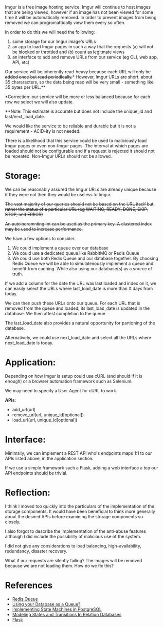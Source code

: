 Imgur is a free image hosting service. Imgur will continue to host images that are being viewed, however if an image has not been viewed for some time it will be automatically removed. In order to prevent images from being removed we can progromattically view them every so often. 

In order to do this we will need the following:
1. some storage for our Imgur image's URLs
2. an app to load Imgur pages in such a way that the requests (a) will not be blocked or throttled and (b) count as legitmate views
3. an interface to add and remove URLs from our service (eg CLI, web app, API, etc)

Our service will be inherently ~~read-heavy because each URL will only be added once but read periodically.~~* However, Imgur URLs are short, about 35 chararacters, so the data being read will be very small - something like 35 bytes per URL.**

*Correction: our service will be more or less balanced because for each row we select we will also update. 

**Note: This estimate is accurate but does not include the unique_id and last/next_load_date.

We would like the service to be reliable and durable but it is not a requirement - ACID-ity is not needed.

There is a likelihood that this service could be used to maliciously load Imgur pages or even non-Imgur pages. The interval at which pages are loaded should not be configurable and if a request is rejected it should not be repeated. Non-Imgur URLs should not be allowed. 

# Storage:
We can be reasonably assured the Imgur URLs are already unique because if they were not then they would be useless to Imgur. 

~~The vast majority of our queries should not be based on the URL itself but rather the status of a particular URL (eg WAITING, READY, DONE, SKIP, STOP, and ERROR)~~

~~An autoincremnting int can be used as the primary key. A clustered index may be used to increase performance.~~

We have a few options to consider.
1. We could implement a queue over our database
2. We could use a dedicated queue like RabbitMQ or Redis Queue
3. We could use both Redis Queue and our database together.
By choosing Redis Queue we will be able to simulatenously implement a queue and benefit from caching. While also using our database(s) as a source of truth.

If we add a column for the date the URL was last loaded and index on it, we can easily select the URLs where last_load_date is more than X days from today.

We can then push these URLs onto our queue. For each URL that is removed from the queue and loaded, its last_load_date is updated in the database. We then attest completion to the queue.  

The last_load_date also provides a natural opportunity for partioning of the database.

Alternatively, we could use next_load_date and select all the URLs where next_load_date is today. 

# Application:
Depending on how Imgur is setup could use cURL (and should if it is enough) or a browser automation framework such as Selenium.

We may need to specify a User Agent for cURL to work. 

**APIs**:
- add_url(url)
- remove_url(url, unique_id[optional])
- load_url(url, unique_id[optional])

# Interface:
Minimally, we can implement a REST API who's endpoints maps 1:1 to our APIs listed above, in the application section. 

If we use a simple framework such a Flask, adding a web interface a top our API endpoints should be trivial.  


# Reflection:
I think I moved too quickly into the particulars of the implementation of the storage components. It would have been beneficial to think more generally about the desired APIs before examining the storage components so closely. 

I also forgot to describe the implementation of the anti-abuse features although I did include the possibility of malicious use of the system. 

I did not give any considerations to load balancing, high-availability, redundancy, disaster recovery. 

What if our requests are silently failing? The images will be removed because we are not loading them. How do we fix this?

# References
- [Redis Queue](https://redis.com/glossary/redis-queue/)
- [Using your Database as a Queue?](https://codeopinion.com/using-your-database-as-a-queue/)
- [Implementing State Machines in PostgreSQL](https://felixge.de/2017/07/27/implementing-state-machines-in-postgresql/)
- [Modeling States and Transitions In Relation Databases](http://v1.monkey-robot.com/2014/05/modeling-states-and-transitions-in-relational-databases)
- [Flask](https://flask.palletsprojects.com/en/3.0.x/) 
